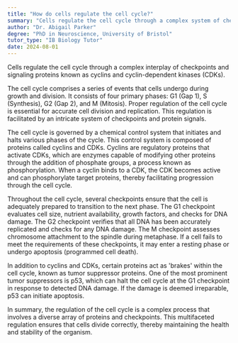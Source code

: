 ```yaml
---
title: "How do cells regulate the cell cycle?"
summary: "Cells regulate the cell cycle through a complex system of checkpoints and protein signals known as cyclins and cyclin-dependent kinases."
author: "Dr. Abigail Parker"
degree: "PhD in Neuroscience, University of Bristol"
tutor_type: "IB Biology Tutor"
date: 2024-08-01
---
```


Cells regulate the cell cycle through a complex interplay of checkpoints and signaling proteins known as cyclins and cyclin-dependent kinases (CDKs).

The cell cycle comprises a series of events that cells undergo during growth and division. It consists of four primary phases: G1 (Gap 1), S (Synthesis), G2 (Gap 2), and M (Mitosis). Proper regulation of the cell cycle is essential for accurate cell division and replication. This regulation is facilitated by an intricate system of checkpoints and protein signals.

The cell cycle is governed by a chemical control system that initiates and halts various phases of the cycle. This control system is composed of proteins called cyclins and CDKs. Cyclins are regulatory proteins that activate CDKs, which are enzymes capable of modifying other proteins through the addition of phosphate groups, a process known as phosphorylation. When a cyclin binds to a CDK, the CDK becomes active and can phosphorylate target proteins, thereby facilitating progression through the cell cycle.

Throughout the cell cycle, several checkpoints ensure that the cell is adequately prepared to transition to the next phase. The G1 checkpoint evaluates cell size, nutrient availability, growth factors, and checks for DNA damage. The G2 checkpoint verifies that all DNA has been accurately replicated and checks for any DNA damage. The M checkpoint assesses chromosome attachment to the spindle during metaphase. If a cell fails to meet the requirements of these checkpoints, it may enter a resting phase or undergo apoptosis (programmed cell death).

In addition to cyclins and CDKs, certain proteins act as 'brakes' within the cell cycle, known as tumor suppressor proteins. One of the most prominent tumor suppressors is p53, which can halt the cell cycle at the G1 checkpoint in response to detected DNA damage. If the damage is deemed irreparable, p53 can initiate apoptosis.

In summary, the regulation of the cell cycle is a complex process that involves a diverse array of proteins and checkpoints. This multifaceted regulation ensures that cells divide correctly, thereby maintaining the health and stability of the organism.
    